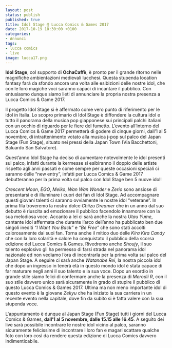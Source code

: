 ```yaml
---
layout: post
status: publish
published: true
title: Idol Stage @ Lucca Comics & Games 2017
date: 2017-10-19 18:30:00 +0100
categories:
- Annunci
tags:
- lucca comics
- live
image: lucca17.png
---
```


**Idol Stage**, col supporto di **OchaCaffè**, è pronto per il grande ritorno nelle magnifiche ambientazioni medievali lucchesi. Questa stupenda location fantasy farà da sfondo ancora una volta alle esibizioni delle nostre idol, che con le loro magiche voci saranno capaci di incantare il pubblico. Con entusiasmo dunque siamo lieti di annunciare la propria nostra presenza a Lucca Comics & Game 2017.

Il progetto Idol Stage si è affermato come vero punto di riferimento per le idol in Italia. Lo scopro primario di Idol Stage è diffondere la cultura idol e tutto il panorama della musica pop giapponese sui principali palchi italiani con un occhio di riguardo per le fiere del fumetto. L’evento all’interno del Lucca Comics & Game 2017 permetterà di godere di cinque giorni, dall’1 al 5 novembre, di intrattenimento votato alla musica j-pop sul palco del Japan Stage (Fun Stage), situato nei pressi della Japan Town (Via Bacchettoni, Baluardo San Salvatore).

Quest’anno Idol Stage ha deciso di aumentare notevolmente le idol presenti sul palco, infatti durante la kermesse si esibiranno il doppio delle artiste rispetto agli anni passati e come sempre per queste occasioni speciali ci saranno delle “new entry”, infatti per Lucca Comics & Game 2017 debutteranno per la prima volta sul palco con Idol Stage ben 5 nuove idol!

_Crescent Moon_, _EGO_, _Meiko_, _Wan Wan Wonder_ e _Zerio_ sono ansiose di presentarsi e di illuminare i cuori dei fan di Idol Stage. Ad accompagnare questi giovani talenti ci saranno ovviamente le nostre idol “veterane”. In prima fila troveremo la nostra dolce _Chiizu Dreamer_ che in un anno dal suo debutto è riuscita ad emozionare il pubblico facendolo innamorare con la sua melodiosa voce. Accanto a lei ci sarà anche la nostra _Utau Yume_, cantante idol affermata che durante l’arco dell’anno ha pubblicato ben due singoli inediti _“I Want You Back”_ e _“Be Free”_ che sono stati accolti calorosamente dai suoi fan. Torna anche il mitico duo delle _Kira Kira Candy_ che con la loro solarità e calore ha conquistato il pubblico della scorsa edizione del Lucca Comics & Games. Rivedremo anche _Shoujy_, il suo talento esplosivo gli ha permesso di farsi strada nel panorama idol nazionale ed non vediamo l’ora di incontrarla per la prima volta sul palco del Japan Stage. A seguire ci sarà anche _Watanabe Rei_, la nostra piccola idol che dopo un ingresso in tenerà età in questo mondo idol è stata capace di far maturare negli anni il suo talento e la sua voce. Dopo un esordio in grande stile siamo felici di confermare anche la presenza di _Merodii R_, con il suo stile davvero unico sarà sicuramente in grado di stupire il pubblico di questo Lucca Comics & Games 2017. Ultima ma non meno importante idol di questo evento è la giovane _Zekyu_ che ha iniziato la sua carriera in un recente evento nella capitale, dove fin da subito si è fatta valere con la sua stupenda voce.

L'appuntamento è dunque al Japan Stage (Fun Stage) tutti i giorni del Lucca Comics & Games, **dall’1 al 5 novembre, dalle 15.15 alle 16.45**. A seguito dei live sarà possibile incontrare le nostre idol vicino al palco, saranno sicuramente felicissime di incontrare i loro fan e magari scattare qualche foto con loro così da rendere questa edizione di Lucca Comics davvero indimenticabile.
